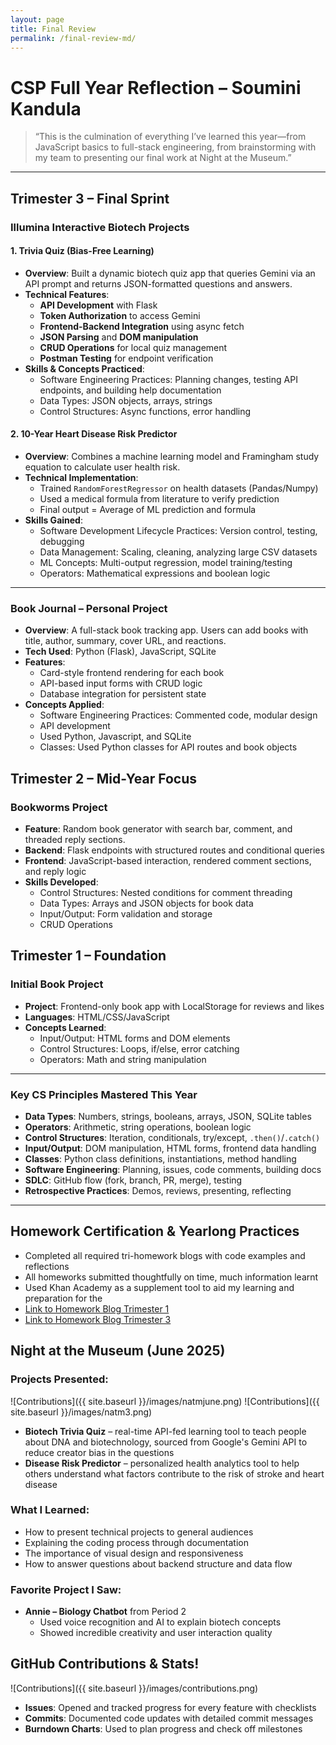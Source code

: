 ```yaml
---
layout: page
title: Final Review
permalink: /final-review-md/
---
```

# CSP Full Year Reflection – Soumini Kandula

> “This is the culmination of everything I’ve learned this year—from JavaScript basics to full-stack engineering, from brainstorming with my team to presenting our final work at Night at the Museum.”

---

## Trimester 3 – Final Sprint

### Illumina Interactive Biotech Projects

#### **1. Trivia Quiz (Bias-Free Learning)**
- **Overview**: Built a dynamic biotech quiz app that queries Gemini via an API prompt and returns JSON-formatted questions and answers.
- **Technical Features**:
  - **API Development** with Flask
  - **Token Authorization** to access Gemini
  - **Frontend-Backend Integration** using async fetch
  - **JSON Parsing** and **DOM manipulation**
  - **CRUD Operations** for local quiz management
  - **Postman Testing** for endpoint verification
- **Skills & Concepts Practiced**:
  - Software Engineering Practices: Planning changes, testing API endpoints, and building help documentation
  - Data Types: JSON objects, arrays, strings
  - Control Structures: Async functions, error handling

#### **2. 10-Year Heart Disease Risk Predictor**
- **Overview**: Combines a machine learning model and Framingham study equation to calculate user health risk.
- **Technical Implementation**:
  - Trained `RandomForestRegressor` on health datasets (Pandas/Numpy)
  - Used a medical formula from literature to verify prediction
  - Final output = Average of ML prediction and formula
- **Skills Gained**:
  - Software Development Lifecycle Practices: Version control, testing, debugging
  - Data Management: Scaling, cleaning, analyzing large CSV datasets
  - ML Concepts: Multi-output regression, model training/testing
  - Operators: Mathematical expressions and boolean logic

---

### Book Journal – Personal Project
- **Overview**: A full-stack book tracking app. Users can add books with title, author, summary, cover URL, and reactions.
- **Tech Used**: Python (Flask), JavaScript, SQLite
- **Features**:
  - Card-style frontend rendering for each book
  - API-based input forms with CRUD logic
  - Database integration for persistent state
- **Concepts Applied**:
  - Software Engineering Practices: Commented code, modular design
  - API development
  - Used Python, Javascript, and SQLite
  - Classes: Used Python classes for API routes and book objects




## Trimester 2 – Mid-Year Focus

### Bookworms Project
- **Feature**: Random book generator with search bar, comment, and threaded reply sections.
- **Backend**: Flask endpoints with structured routes and conditional queries
- **Frontend**: JavaScript-based interaction, rendered comment sections, and reply logic
- **Skills Developed**:
  - Control Structures: Nested conditions for comment threading
  - Data Types: Arrays and JSON objects for book data
  - Input/Output: Form validation and storage
  - CRUD Operations



## Trimester 1 – Foundation

### Initial Book Project
- **Project**: Frontend-only book app with LocalStorage for reviews and likes
- **Languages**: HTML/CSS/JavaScript
- **Concepts Learned**:
  - Input/Output: HTML forms and DOM elements
  - Control Structures: Loops, if/else, error catching
  - Operators: Math and string manipulation

---

### Key CS Principles Mastered This Year
- **Data Types**: Numbers, strings, booleans, arrays, JSON, SQLite tables  
- **Operators**: Arithmetic, string operations, boolean logic  
- **Control Structures**: Iteration, conditionals, try/except, `.then()`/`.catch()`  
- **Input/Output**: DOM manipulation, HTML forms, frontend data handling  
- **Classes**: Python class definitions, instantiations, method handling  
- **Software Engineering**: Planning, issues, code comments, building docs  
- **SDLC**: GitHub flow (fork, branch, PR, merge), testing  
- **Retrospective Practices**: Demos, reviews, presenting, reflecting  

---

## Homework Certification & Yearlong Practices

- Completed all required tri-homework blogs with code examples and reflections  
- All homeworks submitted thoughtfully on time, much information learnt
- Used Khan Academy as a supplement tool to aid my learning and preparation for the 
- [Link to Homework Blog Trimester 1](soumini97.github.io/soumini_2025/big-idea-3-summary/)
- [Link to Homework Blog Trimester 3](soumini97.github.io/soumini_2025/study-blog/)

## Night at the Museum (June 2025)

### Projects Presented:
![Contributions]({{ site.baseurl }}/images/natmjune.png)
![Contributions]({{ site.baseurl }}/images/natm3.png)

- **Biotech Trivia Quiz** – real-time API-fed learning tool to teach people about DNA and biotechnology, sourced from Google's Gemini API to reduce creator bias in the questions
- **Disease Risk Predictor** – personalized health analytics tool to help others understand what factors contribute to the risk of stroke and heart disease

### What I Learned:
- How to present technical projects to general audiences  
- Explaining the coding process through documentation
- The importance of visual design and responsiveness
- How to answer questions about backend structure and data flow

### Favorite Project I Saw:
- **Annie – Biology Chatbot** from Period 2  
  - Used voice recognition and AI to explain biotech concepts
  - Showed incredible creativity and user interaction quality


## GitHub Contributions & Stats!
![Contributions]({{ site.baseurl }}/images/contributions.png)

- **Issues**: Opened and tracked progress for every feature with checklists  
- **Commits**: Documented code updates with detailed commit messages  
- **Burndown Charts**: Used to plan progress and check off milestones  
